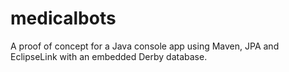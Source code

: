 # medicalbots
A proof of concept for a Java console app using Maven, JPA and EclipseLink with an embedded Derby database.
